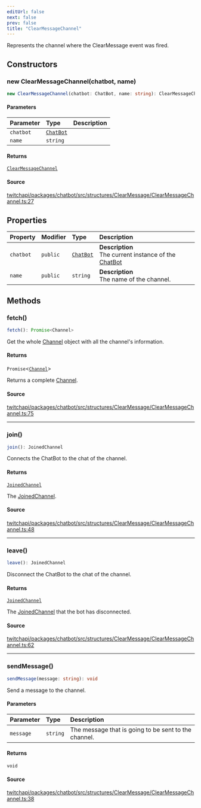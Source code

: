 ```yaml
---
editUrl: false
next: false
prev: false
title: "ClearMessageChannel"
---
```


Represents the channel where the ClearMessage event was fired.

## Constructors

### new ClearMessageChannel(chatbot, name)

```ts
new ClearMessageChannel(chatbot: ChatBot, name: string): ClearMessageChannel
```

#### Parameters

| Parameter | Type | Description |
| :------ | :------ | :------ |
| `chatbot` | [`ChatBot`](ChatBot.md) |  |
| `name` | `string` |  |

#### Returns

[`ClearMessageChannel`](ClearMessageChannel.md)

#### Source

[twitchapi/packages/chatbot/src/structures/ClearMessage/ClearMessageChannel.ts:27](https://github.com/pablornc/twitchapi//blob/b274026/packages/chatbot/src/structures/ClearMessage/ClearMessageChannel.ts#L27)

## Properties

| Property | Modifier | Type | Description |
| :------ | :------ | :------ | :------ |
| `chatbot` | `public` | [`ChatBot`](ChatBot.md) | **Description**<br />The current instance of the [ChatBot](../../api/chatbot/classes/chatbot) |
| `name` | `public` | `string` | **Description**<br />The name of the channel. |

## Methods

### fetch()

```ts
fetch(): Promise<Channel>
```

Get the whole [Channel](../../api/chatbot/classes/channel) object with all the channel's information.

#### Returns

`Promise`\<[`Channel`](Channel.md)\>

Returns a complete [Channel](../../api/chatbot/classes/channel).

#### Source

[twitchapi/packages/chatbot/src/structures/ClearMessage/ClearMessageChannel.ts:75](https://github.com/pablornc/twitchapi//blob/b274026/packages/chatbot/src/structures/ClearMessage/ClearMessageChannel.ts#L75)

***

### join()

```ts
join(): JoinedChannel
```

Connects the ChatBot to the chat of the channel.

#### Returns

[`JoinedChannel`](JoinedChannel.md)

The [JoinedChannel](../../api/chatbot/classes/joinedchannel).

#### Source

[twitchapi/packages/chatbot/src/structures/ClearMessage/ClearMessageChannel.ts:48](https://github.com/pablornc/twitchapi//blob/b274026/packages/chatbot/src/structures/ClearMessage/ClearMessageChannel.ts#L48)

***

### leave()

```ts
leave(): JoinedChannel
```

Disconnect the ChatBot to the chat of the channel.

#### Returns

[`JoinedChannel`](JoinedChannel.md)

The [JoinedChannel](../../api/chatbot/classes/joinedchannel) that the bot has disconnected.

#### Source

[twitchapi/packages/chatbot/src/structures/ClearMessage/ClearMessageChannel.ts:62](https://github.com/pablornc/twitchapi//blob/b274026/packages/chatbot/src/structures/ClearMessage/ClearMessageChannel.ts#L62)

***

### sendMessage()

```ts
sendMessage(message: string): void
```

Send a message to the channel.

#### Parameters

| Parameter | Type | Description |
| :------ | :------ | :------ |
| `message` | `string` | The message that is going to be sent to the channel. |

#### Returns

`void`

#### Source

[twitchapi/packages/chatbot/src/structures/ClearMessage/ClearMessageChannel.ts:38](https://github.com/pablornc/twitchapi//blob/b274026/packages/chatbot/src/structures/ClearMessage/ClearMessageChannel.ts#L38)

